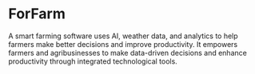 # ForFarm
A smart farming software uses AI, weather data, and analytics to help farmers make better decisions and improve productivity. It empowers farmers and agribusinesses to make data-driven decisions and enhance productivity through integrated technological tools.
